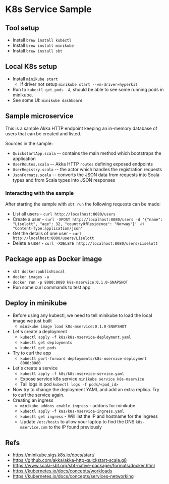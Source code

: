 # K8s Service Sample

## Tool setup
* Install `brew install kubectl`
* Install `brew install minikube`
* Install `brew install sbt`

## Local K8s setup
* Install `minikube start`
    * If driver not setup `minikube start --vm-driver=hyperkit`
* Run to `kubectl get pods -A`, should be able to see some running pods in minikube.
* See some UI: `minikube dashboard`

## Sample microservice

This is a sample Akka HTTP endpoint keeping an in-memory database of users that can be created and listed.

Sources in the sample:
* `QuickstartApp.scala` -- contains the main method which bootstraps the application
* `UserRoutes.scala` -- Akka HTTP `routes` defining exposed endpoints
* `UserRegistry.scala` -- the actor which handles the registration requests
* `JsonFormats.scala` -- converts the JSON data from requests into Scala types and from Scala types into JSON responses

### Interacting with the sample

After starting the sample with `sbt run` the following requests can be made:

* List all users - `curl http://localhost:8080/users` 
* Create a user - `curl -XPOST http://localhost:8080/users -d '{"name": "Liselott", "age": 32, "countryOfResidence": "Norway"}' -H "Content-Type:application/json"`
* Get the details of one user - `curl http://localhost:8080/users/Liselott`
* Delete a user - `curl -XDELETE http://localhost:8080/users/Liselott`

## Package app as Docker image

* `sbt docker:publishLocal`
* `docker images -a`
* `docker run -p 8080:8080 k8s-mservice:0.1.0-SNAPSHOT`
* Run some curl commands to test app

## Deploy in minikube

* Before using any kubectl, we need to tell minikube to load the local image we just built
  * `minikube image load k8s-mservice:0.1.0-SNAPSHOT`
* Let's create a deployment
  * `kubectl apply -f k8s/k8s-mservice-deployment.yaml`
  * `kubectl get deployments`
  * `kubectl get pods`
* Try to curl the app
  * `kubectl port-forward deployments/k8s-mservice-deployment 8080:8080`
* Let's create a service
  * `kubectl apply -f k8s/k8s-mservice-service.yaml`
  * Expose service k8s service `minikube service k8s-mservice`
  * Tail logs in pod `kubectl logs -f pods/<pod_id>`
* Now try to change the deployment YAML and add an extra replica. Try to curl the service again.
* Creating an ingress
  * `minikube addons enable ingress` - addons for minikube
  * `kubectl apply -f k8s/k8s-mservice-ingress.yaml`
  * `kubectl get ingress` - Will list the IP and hostname for the ingress
  * Update `/etc/hosts` to allow your laptop to find the DNS `k8s-mservice.com` to the IP found previously

## Refs

* https://minikube.sigs.k8s.io/docs/start/
* https://github.com/akka/akka-http-quickstart-scala.g8
* https://www.scala-sbt.org/sbt-native-packager/formats/docker.html
* https://kubernetes.io/docs/concepts/workloads
* https://kubernetes.io/docs/concepts/services-networking